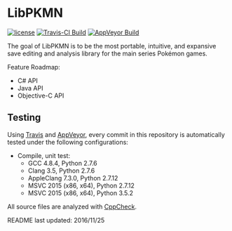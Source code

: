 LibPKMN
===============================================

[![license](https://img.shields.io/badge/license-MIT-blue.svg)](https://github.com/ncorgan/libpkmn/blob/master/LICENSE.txt)
[![Travis-CI Build](https://travis-ci.org/ncorgan/libpkmn.svg)](https://travis-ci.org/ncorgan/libpkmn)
[![AppVeyor Build](https://ci.appveyor.com/api/projects/status/github/ncorgan/libpkmn)](https://ci.appveyor.com/project/ncorgan/libpkmn)

The goal of LibPKMN is to be the most portable, intuitive, and expansive save editing and analysis
library for the main series Pokémon games.

Feature Roadmap:
 * C# API
 * Java API
 * Objective-C API

Testing
-------------------------------------

Using [Travis](https://travis-ci.org/ncorgan/pksav) and
[AppVeyor](https://ci.appveyor.com/project/ncorgan/pksav), every commit in this
repository is automatically tested under the following configurations:

 * Compile, unit test:
   * GCC 4.8.4, Python 2.7.6
   * Clang 3.5, Python 2.7.6
   * AppleClang 7.3.0, Python 2.7.12
   * MSVC 2015 (x86, x64), Python 2.7.12
   * MSVC 2015 (x86, x64), Python 3.5.2

All source files are analyzed with [CppCheck](http://cppcheck.sourceforge.net/).

README last updated: 2016/11/25
